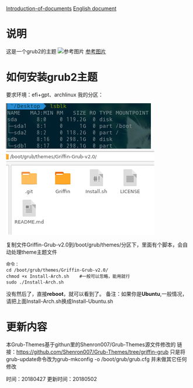 [Introduction-of-documents](README.md) [English document](README-en.md)

# 说明
这是一个grub2的主题
![参考图片](picture/003.png)
[参考图片](picture/003.png)
# 如何安装grub2主题
要求环境：efi+gpt、archlinux
我的分区：

![001](picture/001.png)
![002](picture/002.png)

复制文件Griffin-Grub-v2.0到/boot/grub/themes/分区下，里面有个脚本，会自动处理theme主题文件
```
命令：
cd /boot/grub/themes/Griffin-Grub-v2.0/
chmod +x Install-Arch.sh	#一般可以忽略，能用就行
sudo ./Install-Arch.sh
```
没有然后了，直接**reboot**，就可以看到了。
备注：如果你是**Ubuntu**,一般情况，请把上面Install-Arch.sh换成Install-Ubuntu.sh

# 更新内容
本Grub-Themes基于githun里的Shenron007/Grub-Themes源文件修改的
链接：https://github.com/Shenron007/Grub-Themes/tree/griffin-grub
只是将grub-update命令改为grub-mkconfig -o /boot/grub/grub.cfg
并未做其它任何修改

时间：20180427
更新时间：20180502
